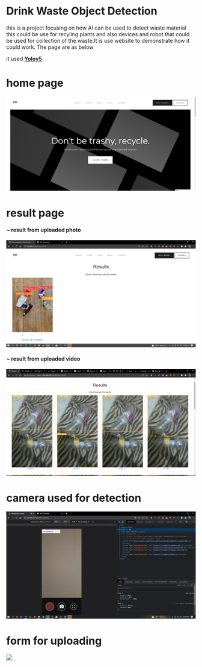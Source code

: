 # Drink Waste Object Detection

this is a project focusing on how AI can be used to detect waste material this could be use for recyling plants and also devices and robot that could be used for collection of the waste.It is use website to demonstrate how it could work. The page are as below

it used **[Yolov5](https://github.com/ultra/yolov5)**

# home page

<img src="./static/img/home.png">

# result page

#### ~ result from uploaded photo

<img src="./static/img/detection-result-uploaded-photo.png">

#### ~ result from uploaded video

<img src="./static/img/detection-result.png">

# camera used for detection

<img src="./static/img/camera.png">

# form for uploading

<img src="./static/img/formW.png">

